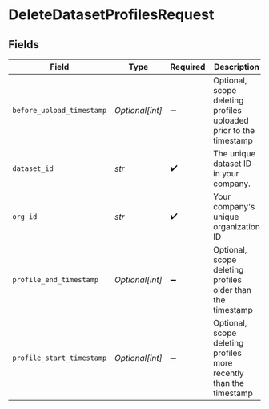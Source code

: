 # DeleteDatasetProfilesRequest


## Fields

| Field                                                              | Type                                                               | Required                                                           | Description                                                        | Example                                                            |
| ------------------------------------------------------------------ | ------------------------------------------------------------------ | ------------------------------------------------------------------ | ------------------------------------------------------------------ | ------------------------------------------------------------------ |
| `before_upload_timestamp`                                          | *Optional[int]*                                                    | :heavy_minus_sign:                                                 | Optional, scope deleting profiles uploaded prior to the timestamp  | 1577836800000                                                      |
| `dataset_id`                                                       | *str*                                                              | :heavy_check_mark:                                                 | The unique dataset ID in your company.                             | model-123                                                          |
| `org_id`                                                           | *str*                                                              | :heavy_check_mark:                                                 | Your company's unique organization ID                              | org-123                                                            |
| `profile_end_timestamp`                                            | *Optional[int]*                                                    | :heavy_minus_sign:                                                 | Optional, scope deleting profiles older than the timestamp         | 1893456000000                                                      |
| `profile_start_timestamp`                                          | *Optional[int]*                                                    | :heavy_minus_sign:                                                 | Optional, scope deleting profiles more recently than the timestamp | 1577836800000                                                      |